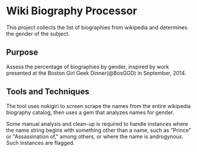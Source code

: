 # Wiki Biography Processor

This project collects the list of biographies from wikipedia and determines the
gender of the subject.

## Purpose
Assess the percentage of biographies by gender, inspired by work presented at
the Boston Girl Geek Dinner(@BosGGD) in September, 2014.

## Tools and Techniques
The tool uses nokigiri to screen scrape the names from the entire wikipedia biography catalog,
then uses a gem that analyzes names for gender.

Some manual analysis and clean-up is required to handle instances where the name
string begins with something other than a name, such as "Prince" or
"Assassination of," among others, or where the name is androgynous. Such
instances are flagged.
